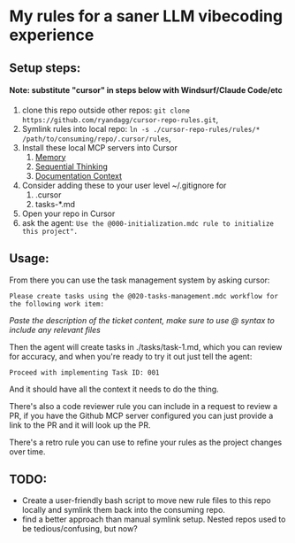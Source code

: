 # My rules for a saner LLM vibecoding experience

## Setup steps:

#### Note: substitute "cursor" in steps below with Windsurf/Claude Code/etc

1. clone this repo outside other repos: `git clone https://github.com/ryandagg/cursor-repo-rules.git`,
2. Symlink rules into local repo: `ln -s ./cursor-repo-rules/rules/* /path/to/consuming/repo/.cursor/rules`,
3. Install these local MCP servers into Cursor
   1. [Memory](https://github.com/modelcontextprotocol/servers/tree/main/src/memory)
   2. [Sequential Thinking](https://github.com/modelcontextprotocol/servers/tree/main/src/sequentialthinking)
   3. [Documentation Context](https://github.com/upstash/context7)
4. Consider adding these to your user level ~/.gitignore for
   1. .cursor
   2. tasks-\*.md
5. Open your repo in Cursor
6. ask the agent: `Use the @000-initialization.mdc rule to initialize this project".`

## Usage:

From there you can use the task management system by asking cursor:

```
Please create tasks using the @020-tasks-management.mdc workflow for the following work item:
```

_Paste the description of the ticket content, make sure to use @ syntax to include any relevant files_

Then the agent will create tasks in ./tasks/task-1.md, which you can review for accuracy, and when you're ready to try it out just tell the agent:

`Proceed with implementing Task ID: 001`

And it should have all the context it needs to do the thing.

There's also a code reviewer rule you can include in a request to review a PR, if you have the Github MCP server configured you can just provide a link to the PR and it will look up the PR.

There's a retro rule you can use to refine your rules as the project changes over time.

## TODO:

- Create a user-friendly bash script to move new rule files to this repo locally and symlink them back into the consuming repo.
- find a better approach than manual symlink setup. Nested repos used to be tedious/confusing, but now? 
